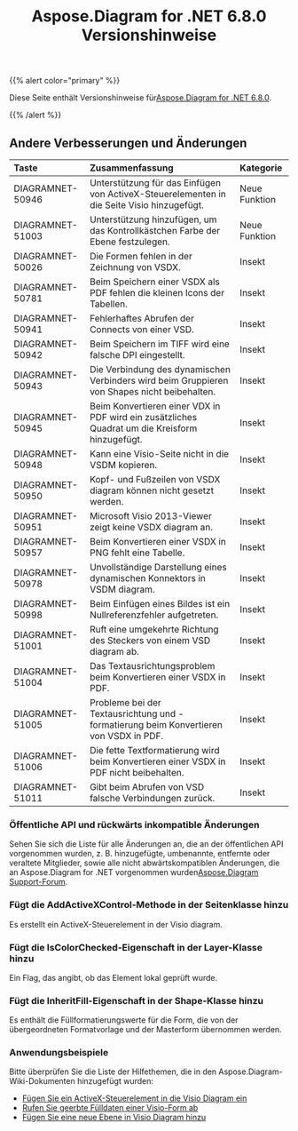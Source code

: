 ﻿---
title: Aspose.Diagram for .NET 6.8.0 Versionshinweise
type: docs
weight: 40
url: /de/net/aspose-diagram-for-net-6-8-0-release-notes/
---
{{% alert color="primary" %}} 

 Diese Seite enthält Versionshinweise für[Aspose.Diagram for .NET 6.8.0](https://www.nuget.org/packages/Aspose.Diagram/6.8.0).

{{% /alert %}} 
## **Andere Verbesserungen und Änderungen**

|**Taste**|**Zusammenfassung**|**Kategorie**|
|:- |:- |:- |
|DIAGRAMNET-50946|Unterstützung für das Einfügen von ActiveX-Steuerelementen in die Seite Visio hinzugefügt.|Neue Funktion|
|DIAGRAMNET-51003|Unterstützung hinzufügen, um das Kontrollkästchen Farbe der Ebene festzulegen.|Neue Funktion|
|DIAGRAMNET-50026|Die Formen fehlen in der Zeichnung von VSDX.|Insekt|
|DIAGRAMNET-50781|Beim Speichern einer VSDX als PDF fehlen die kleinen Icons der Tabellen.|Insekt|
|DIAGRAMNET-50941|Fehlerhaftes Abrufen der Connects von einer VSD.|Insekt|
|DIAGRAMNET-50942|Beim Speichern im TIFF wird eine falsche DPI eingestellt.|Insekt|
|DIAGRAMNET-50943|Die Verbindung des dynamischen Verbinders wird beim Gruppieren von Shapes nicht beibehalten.|Insekt|
|DIAGRAMNET-50945|Beim Konvertieren einer VDX in PDF wird ein zusätzliches Quadrat um die Kreisform hinzugefügt.|Insekt|
|DIAGRAMNET-50948|Kann eine Visio-Seite nicht in die VSDM kopieren.|Insekt|
|DIAGRAMNET-50950|Kopf- und Fußzeilen von VSDX diagram können nicht gesetzt werden.|Insekt|
|DIAGRAMNET-50951|Microsoft Visio 2013-Viewer zeigt keine VSDX diagram an.|Insekt|
|DIAGRAMNET-50957|Beim Konvertieren einer VSDX in PNG fehlt eine Tabelle.|Insekt|
|DIAGRAMNET-50978|Unvollständige Darstellung eines dynamischen Konnektors in VSDM diagram.|Insekt|
|DIAGRAMNET-50998|Beim Einfügen eines Bildes ist ein Nullreferenzfehler aufgetreten.|Insekt|
|DIAGRAMNET-51001|Ruft eine umgekehrte Richtung des Steckers von einem VSD diagram ab.|Insekt|
|DIAGRAMNET-51004|Das Textausrichtungsproblem beim Konvertieren einer VSDX in PDF.|Insekt|
|DIAGRAMNET-51005|Probleme bei der Textausrichtung und -formatierung beim Konvertieren von VSDX in PDF.|Insekt|
|DIAGRAMNET-51006|Die fette Textformatierung wird beim Konvertieren einer VSDX in PDF nicht beibehalten.|Insekt|
|DIAGRAMNET-51011|Gibt beim Abrufen von VSD falsche Verbindungen zurück.|Insekt|
### **Öffentliche API und rückwärts inkompatible Änderungen**
Sehen Sie sich die Liste für alle Änderungen an, die an der öffentlichen API vorgenommen wurden, z. B. hinzugefügte, umbenannte, entfernte oder veraltete Mitglieder, sowie alle nicht abwärtskompatiblen Änderungen, die an Aspose.Diagram for .NET vorgenommen wurden[Aspose.Diagram Support-Forum](https://forum.aspose.com/c/diagram/17).
### **Fügt die AddActiveXControl-Methode in der Seitenklasse hinzu**
Es erstellt ein ActiveX-Steuerelement in der Visio diagram.
### **Fügt die IsColorChecked-Eigenschaft in der Layer-Klasse hinzu**
Ein Flag, das angibt, ob das Element lokal geprüft wurde.
### **Fügt die InheritFill-Eigenschaft in der Shape-Klasse hinzu**
Es enthält die Füllformatierungswerte für die Form, die von der übergeordneten Formatvorlage und der Masterform übernommen werden.
### **Anwendungsbeispiele**
Bitte überprüfen Sie die Liste der Hilfethemen, die in den Aspose.Diagram-Wiki-Dokumenten hinzugefügt wurden:

- [Fügen Sie ein ActiveX-Steuerelement in die Visio Diagram ein](/diagram/de/net/insert-an-activex-control-in-the-visio-diagram/)
- [Rufen Sie geerbte Fülldaten einer Visio-Form ab](/diagram/de/net/set-visio-shape-s-xform-line-and-fill-data/#retrieve-inherited-fill-data-of-a-visio-shape)
- [Fügen Sie eine neue Ebene in Visio Diagram hinzu](/diagram/de/net/working-with-layers/#add-a-new-layer-in-the-visio-diagram)
